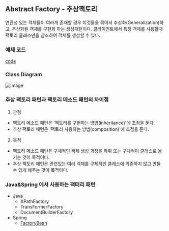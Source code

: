 ## Abstract Factory - 추상팩토리

연관성 있는 객체들이 여러개 존재할 경우 이것들을 묶어서 추상화(Generalization)하고, 추상화된 객체를 구현화 하는 생성패턴이다. 클라이언트에서 특정 객체를 사용할때 팩토리 클래스만을 참조하여 객체를 생성할 수 있다.   

### 예제 코드

[code](https://github.com/nobodyjbj/readme/tree/master/src/main/java/me/nobody/designpattern/creational/abstractfactory)

### Class Diagram

![image](https://github.com/nobodyjbj/readme/assets/21189169/e2e9b124-ada1-4f19-81a1-7b757c0b05bc)

### 추상 팩토리 패턴과 팩토리 메소드 패턴의 차이점
1. 관점
  * 팩토리 메소드 패턴은 '팩토리를 구현하는 방법(inheritance)'에 초점을 둔다.
  * 추상 팩토리 패턴은 '팩토리 사용하는 방법(composition)'에 초점을 둔다.
2. 목적
  * 팩토리 메소드 패턴은 구체적인 객체 생성 과정을 하위 또는 구체적이 클래스로 옮기는 것이 목적이다.
  * 추상 팩토리 패턴은 관련있는 여러 객체를 구체적인 클래스에 의존하지 않고 만들 수 있게 해주는 것이 목적이다.
 
### Java&Spring 에서 사용하는 팩터리 패턴
* Java
  * XPathFactory
  * TransFormerFactory
  * DocumentBuilderFactory
* Spring
  * [FactoryBean](https://github.com/nobodyjbj/readme/blob/master/src/main/java/me/nobody/designpattern/creational/abstractfactory/FactoryBeanExample.java)
